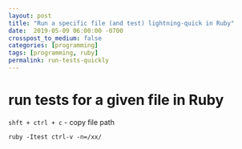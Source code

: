 ```yaml
---
layout: post
title: "Run a specific file (and test) lightning-quick in Ruby"
date:  2019-05-09 06:00:00 -0700
crosspost_to_medium: false
categories: [programming]
tags: [programming, ruby]
permalink: run-tests-quickly
---
```


# run tests for a given file in Ruby

`shft + ctrl + c` - copy file path

`ruby -Itest ctrl-v -n=/xx/`